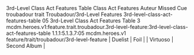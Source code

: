 <ability>
  <name>3rd-Level Class Act Features Table</name>
  <keywords>
    <keyword>Class Act</keyword>
  </keywords>
  <type>Features</type>
  <distance>Auteur</distance>
  <target>Missed Cue</target>
  <metadata>
    <class>troubadour</class>
    <feature_type>trait</feature_type>
    <file_dpath>Troubadour/3rd-Level Features</file_dpath>
    <item_id>3rd-level-class-act-features-table</item_id>
    <item_index>05</item_index>
    <item_name>3rd-Level Class Act Features Table</item_name>
    <level>3</level>
    <scc>mcdm.heroes.v1:feature.trait.troubadour.3rd-level-feature:3rd-level-class-act-features-table</scc>
    <scdc>1.1.1:5.1.3.7:05</scdc>
    <source>mcdm.heroes.v1</source>
    <type>feature/trait/troubadour/3rd-level-feature</type>
  </metadata>
  <effects>
    <effect type="mundane">| Duelist   | Foil         |
| Virtuoso  | Second Album |</effect>
  </effects>
</ability>
